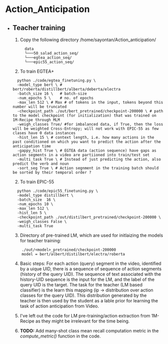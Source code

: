 # Action_Anticipation

- ## Teacher training
  1. Copy the following directory /home/sayontan/Action_anticipation/
      ```
        data  
        └───50_salad_action_seq/
        └───egtea_action_seq/ 
        └───epic55_action_seq/
      ```
  2. To train EGTEA+ 
    ```
      python ./code/egtea_finetuning.py \
      -model_type bert \ # bert/roberta/distillbert/alberta/deberta/electra
      -batch_size 16 \   # batch-size
      -num_epochs 5 \    # no. of epochs
      -max_len 512 \ # Max # of tokens in the input, tokens beyond this number will be truncated
      -checkpoint_path ./out/bert_pretrained/checkpoint-200000 \ # path to the model checkpoint (for initialization) that was trained on 1M-Recipe through MLM
      -weigh_classes True/ #for imbalanced data, if True, then the loss will be weighted Cross-Entropy; will not work with EPIC-55 as few clases have 0 data instances
      -hist_len 15 \ # context length, i.e. how many actions in the past conditioned on which you want to predict the action after the anticipation time
      -gappy_hist True \ # EGTEA data (action sequence) have gaps as action segments in a video are partiioned into train/test set
      -multi_task True \ # Instead of just predicting the action, also predict the verb and noun
      -sort_seg True \ # Action segnment in the training batch should be sorted by their temporal order ?
    ```
  2. To train EPIC-55 
    ```
      python ./code/epic55_finetuning.py \
      -model_type distillbert \
      -batch_size  16 \
      -num_epochs 10 \
      -max_len 512 \
      -hist_len 5 \
      -checkpoint_path ./out/distilbert_pretrained/checkpoint-200000 \
      -weigh_classes False \
      -multi_task True
    ```
    
    3. Directory of pre-trained LM, which are used for initlaizing the models for teacher training: 
    ```
        ./out/<model>_pretrained/checkpoint-200000
        model = bert/albert/distilbert/electra/roberta
    ```
      
    4. Basic steps: 
      For each action (query) segment in the video, identified by a uique UID, there is a sequence of sequence of action segments (history of the query UID). 
      The sequence of text associated with the history-UID sequence is the input for the LM, and the label of the query UID is the target. The task for the teacher (LM       based classifier) is the learn this mapping (ip  -> distribution over action classes for the query UID). This distribution generated by the teacher is then used      by the student as a lable prior for learning the task of action anticipation from Video.
      
    5. I've left out the code for LM pre-training/action extraction from 1M-Recipe as they might be irrelevant for the time being.
    6. **TODO:** Add many-shot class mean recall computation metric in the *compute_metric()* function in the code. 
